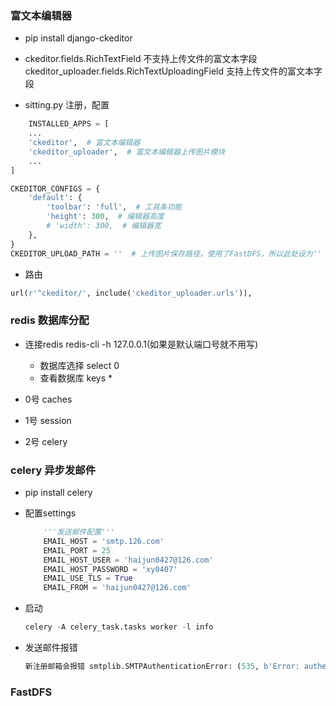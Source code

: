 ### 富文本编辑器

- pip install django-ckeditor
- ckeditor.fields.RichTextField 不支持上传文件的富文本字段
  ckeditor_uploader.fields.RichTextUploadingField 支持上传文件的富文本字段

- sitting.py 注册，配置
```python
    INSTALLED_APPS = [
    ...
    'ckeditor',  # 富文本编辑器
    'ckeditor_uploader',  # 富文本编辑器上传图片模块
    ...
]
```
```python
CKEDITOR_CONFIGS = {
    'default': {
        'toolbar': 'full',  # 工具条功能
        'height': 300,  # 编辑器高度
        # 'width': 300,  # 编辑器宽
    },
}
CKEDITOR_UPLOAD_PATH = ''  # 上传图片保存路径，使用了FastDFS，所以此处设为''
```
- 路由
```python
url(r'^ckeditor/', include('ckeditor_uploader.urls')),
```
### redis 数据库分配
- 连接redis redis-cli -h 127.0.0.1(如果是默认端口号就不用写)
    - 数据库选择 select 0
    - 查看数据库 keys *
    
- 0号 caches
- 1号 session
- 2号 celery


### celery 异步发邮件

- pip install celery
- 配置settings
    ```python
        '''发送邮件配置'''
        EMAIL_HOST = 'smtp.126.com'
        EMAIL_PORT = 25
        EMAIL_HOST_USER = 'haijun0427@126.com'
        EMAIL_HOST_PASSWORD = 'xy0407'
        EMAIL_USE_TLS = True
        EMAIL_FROM = 'haijun0427@126.com'
    ```

- 启动 
    ```python
    celery -A celery_task.tasks worker -l info
    ```
- 发送邮件报错
    ```python
    新注册邮箱会报错 smtplib.SMTPAuthenticationError: (535, b'Error: authentication failed'),可以用授权码代替密码
    ``` 
    
### FastDFS

